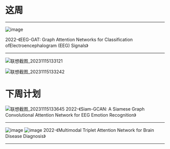 # 这周
-----

![image](https://github.com/66xiu/emotion-recogniton-repo/assets/109055774/31b79562-29de-4bb6-b16f-2f5fb2eacdb5)

2022-《EEG-GAT: Graph Attention Networks for Classification ofElectroencephalogram (EEG) Signals》

-----


![联想截图_20231115133121](https://github.com/66xiu/emotion-recogniton-repo/assets/109055774/fce99975-9095-4df7-a967-53b7483f442d)


![联想截图_20231115133242](https://github.com/66xiu/emotion-recogniton-repo/assets/109055774/58b9922e-5695-4859-8aaa-5115759675b9)

# 下周计划
![联想截图_20231115133645](https://github.com/66xiu/emotion-recogniton-repo/assets/109055774/c4ecbebd-3bea-4b46-ae28-da255da2cd78)
2022-《Siam-GCAN: A Siamese Graph Convolutional Attention Network for EEG Emotion Recognition》


-------

![image](https://github.com/66xiu/emotion-recogniton-repo/assets/109055774/21acdf34-a4a6-4189-a2e7-01391fa59e51)
![image](https://github.com/66xiu/emotion-recogniton-repo/assets/109055774/99586d5c-db92-43fa-a71c-fd96fc9f0114)
2022-《Multimodal Triplet Attention Network for Brain Disease Diagnosis》

-----------

